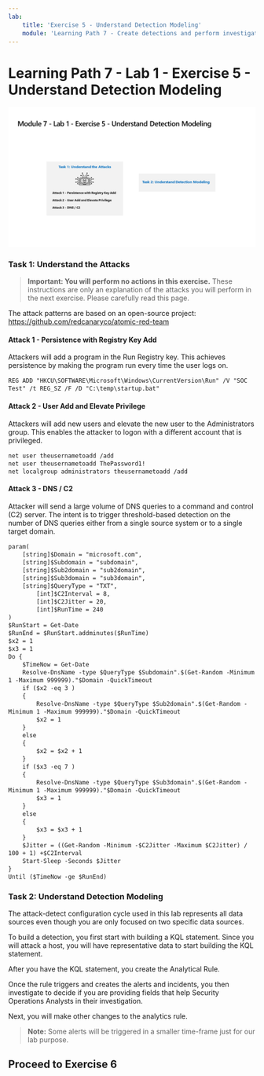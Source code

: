 ```yaml
---
lab:
    title: 'Exercise 5 - Understand Detection Modeling'
    module: 'Learning Path 7 - Create detections and perform investigations using Microsoft Sentinel'
---
```


# Learning Path 7 - Lab 1 - Exercise 5 - Understand Detection Modeling

![Lab overview.](../Media/SC-200-Lab_Diagrams_Mod7_L1_Ex5.png)
### Task 1: Understand the Attacks

>**Important: You will perform no actions in this exercise.**  These instructions are only an explanation of the attacks you will perform in the next exercise. Please carefully read this page.

The attack patterns are based on an open-source project: https://github.com/redcanaryco/atomic-red-team


#### Attack 1 - Persistence with Registry Key Add

Attackers will add a program in the Run Registry key. This achieves persistence by making the program run every time the user logs on.

```
REG ADD "HKCU\SOFTWARE\Microsoft\Windows\CurrentVersion\Run" /V "SOC Test" /t REG_SZ /F /D "C:\temp\startup.bat"
```

#### Attack 2 - User Add and Elevate Privilege

Attackers will add new users and elevate the new user to the Administrators group. This enables the attacker to logon with a different account that is privileged.

```
net user theusernametoadd /add
net user theusernametoadd ThePassword1!
net localgroup administrators theusernametoadd /add
```

#### Attack 3 - DNS / C2 

Attacker will send a large volume of DNS queries to a command and control (C2) server. The intent is to trigger threshold-based detection on the number of DNS queries either from a single source system or to a single target domain.

```
param(
    [string]$Domain = "microsoft.com",
    [string]$Subdomain = "subdomain",
    [string]$Sub2domain = "sub2domain",
    [string]$Sub3domain = "sub3domain",
    [string]$QueryType = "TXT",
        [int]$C2Interval = 8,
        [int]$C2Jitter = 20,
        [int]$RunTime = 240
)
$RunStart = Get-Date
$RunEnd = $RunStart.addminutes($RunTime)
$x2 = 1
$x3 = 1 
Do {
    $TimeNow = Get-Date
    Resolve-DnsName -type $QueryType $Subdomain".$(Get-Random -Minimum 1 -Maximum 999999)."$Domain -QuickTimeout
    if ($x2 -eq 3 )
    {
        Resolve-DnsName -type $QueryType $Sub2domain".$(Get-Random -Minimum 1 -Maximum 999999)."$Domain -QuickTimeout
        $x2 = 1
    }
    else
    {
        $x2 = $x2 + 1
    }
    if ($x3 -eq 7 )
    {
        Resolve-DnsName -type $QueryType $Sub3domain".$(Get-Random -Minimum 1 -Maximum 999999)."$Domain -QuickTimeout
        $x3 = 1
    }
    else
    {
        $x3 = $x3 + 1
    }
    $Jitter = ((Get-Random -Minimum -$C2Jitter -Maximum $C2Jitter) / 100 + 1) +$C2Interval
    Start-Sleep -Seconds $Jitter
}
Until ($TimeNow -ge $RunEnd)
```


### Task 2: Understand Detection Modeling

The attack-detect configuration cycle used in this lab represents all data sources even though you are only focused on two specific data sources.

To build a detection, you first start with building a KQL statement. Since you will attack a host, you will have representative data to start building the KQL statement.


After you have the KQL statement, you create the Analytical Rule.

Once the rule triggers and creates the alerts and incidents, you then investigate to decide if you are providing fields that help Security Operations Analysts in their investigation.

Next, you will make other changes to the analytics rule.

>**Note:** Some alerts will be triggered in a smaller time-frame just for our lab purpose.

## Proceed to Exercise 6
